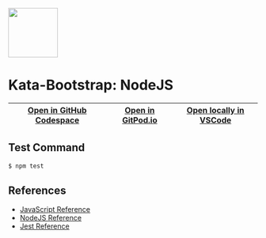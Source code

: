 
<img width="100px" src="https://cdn.jsdelivr.net/gh/devicons/devicon/icons/nodejs/nodejs-original.svg" /></a>
# Kata-Bootstrap: NodeJS

| [Open in GitHub Codespace](https://github.com/codespaces/new?hide_repo_select=true&repo=rradczewski%2Fkata-bootstraps&ref=nodejs_jest) | [Open in GitPod.io](https://gitpod.io/#https://github.com/rradczewski/kata-bootstraps/tree/nodejs_jest) | [Open locally in VSCode](https://rradczewski.github.io/kata-bootstraps/redirect.html?url=vscode%3A%2F%2Fvscode.git%2Fclone%3Furl%3Dhttps%253A%252F%252Fgithub.com%252Frradczewski%252Fkata-bootstraps.git%26ref%3Dnodejs_jest) |
|---|---|---|

## Test Command

```sh
$ npm test
```

## References

- [JavaScript Reference](https://developer.mozilla.org/en-US/docs/Web/JavaScript/Reference)
- [NodeJS Reference](https://nodejs.org/api/)
- [Jest Reference](https://jestjs.io/docs/getting-started)
